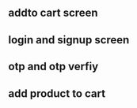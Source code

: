 ## addto cart screen 
## login and signup screen
## otp and otp verfiy
## add product to cart 





##